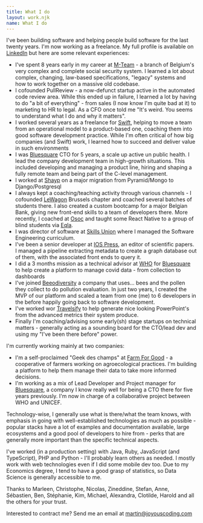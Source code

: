 ```yaml
---
title: What I do
layout: work.njk
name: What I do
---
```


I've been building software and helping people build software for the last twenty years. I'm now working as a freelance. My full profile is available on [LinkedIn](https://www.linkedin.com/in/martinvanaken/) but here are some relevant experiences:

- I've spent 8 years early in my career at [M-Team](https://www.mloz.be) - a branch of Belgium's very complex and complete social security system. I learned a lot about complex, changing, law-based specifications, "legacy" systems and how to work together on a massive old codebase.
- I cofounded PullReview - a now-defunct startup active in the automated code review area. While this ended up in failure, I learned a lot by having to do "a bit of everything" - from sales (I now know I'm quite bad at it) to marketing to HR to legal. As a CFO once told me "It's weird. You seems to understand what I do and why it matters".
- I worked several years as a freelance for [Swift](http://swift.com), helping to move a team from an operational model to a product-based one, coaching them into good software development practice. While I'm often critical of how big companies (and Swift) work, I learned how to succeed and deliver value in such environments
- I was [Bluesquare](bluesquarehub.com) CTO for 5 years, a scale up active un public health. I lead the company development team in high-growth situations. This included developing and managing a product line, hiring and shaping a fully remote team and being part of the C-level management.
- I worked at [Shayp](shayp.com) on a major migration from Pyramid/Mongo to Django/Postgresql
- I always kept a coaching/teaching activity through various channels - I cofounded [LeWagon](http://lewagon.com) Brussels chapter and coached several batches of students there. I also created a custom bootcamp for a major Belgian Bank, giving new front-end skills to a team of developers there. More recently, I coached at [Osoc](https://osoc.be/) and taught some React Native to a group of blind students via [Eqla](https://eqla.be).
- I was director of software at [Skills Union](https://www.skillsunion.com) where I managed the Software Engineering curriculum.
- I've been a senior developer at [IOS Press](https://www.iospress.com), an editor of scientific papers. I managed a pipeline extracting metadata to create a graph database out of them, with the associated front ends to query it.
- I did a 3 months mission as a technical advisor at [WHO](https://www.who.int) for [Bluesquare](bluesquarehub.com) to help create a platform to manage covid data - from collection to dashboards
- I've joined [Beeodiversity](https://beeodiversity.com) a company that uses... bees and the pollen they collect to do pollution evaluation. In just two years, I created the MVP of our platform and scaled a team from one (me) to 6 developers in the before happily going back to software development.
- I've worked wor [Travelsify](https://www.travelsify.com) to help generate nice looking PowerPoint's from the advanced metrics their system produce.
- Finally I'm coaching/advising some early(sh) stage startups on technical matters - generally acting as a sounding board for the CTO/lead dev and using my "I've been there before" power.

I'm currently working mainly at two companies:

- I'm a self-proclaimed "Geek des champs" at [Farm For Good](https://www.farmforgood.org) - a cooperative of farmers working on agroecological practices. I'm building a platform to help them manage their data to take more informed decisions.
- I'm working as a mix of Lead Developer and Project manager for [Bluesquare](https://www.bluesquarehub.com), a company I know really well for being a CTO there for five years previously. I'm now in charge of a collaborative project between WHO and UNICEF.

Technology-wise, I generally use what is there/what the team knows, with emphasis in going with well-established technologies as much as possible - popular stacks have a lot of examples and documentation available, large ecosystems and a good pool of developers to hire from - perks that are generally more important than the specific technical aspects.

I've worked (in a production setting) with Java, Ruby, JavaScript (and TypeScript), PHP and Python - I'll probably learn others as needed. I mostly work with web technologies even if I did some mobile dev too. Due to my Economics degree, I tend to have a good grasp of statistics, so Data Science is generally accessible to me.

Thanks to Marleen, Christophe, Nicolas, Zineddine, Stefan, Anne, Sébastien, Ben, Stéphanie, Kim, Michael, Alexandra, Clotilde, Harold and all the others for your trust. 

Interested to contract me? Send me an email at [martin@joyouscoding.com](mailto:martin@joyouscoding.com)
